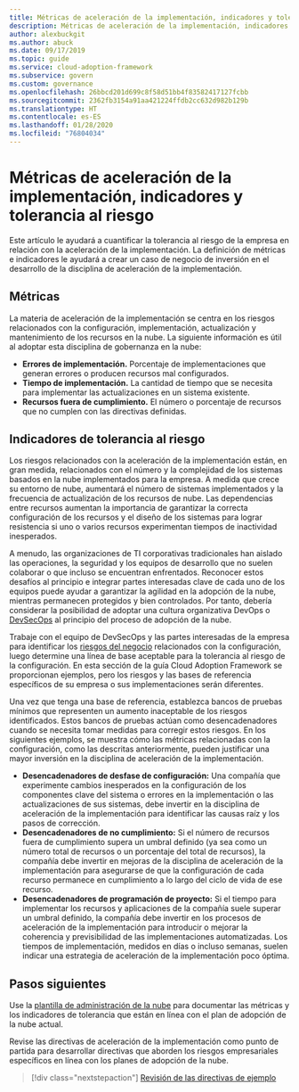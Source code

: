 ```yaml
---
title: Métricas de aceleración de la implementación, indicadores y tolerancia al riesgo
description: Métricas de aceleración de la implementación, indicadores y tolerancia al riesgo
author: alexbuckgit
ms.author: abuck
ms.date: 09/17/2019
ms.topic: guide
ms.service: cloud-adoption-framework
ms.subservice: govern
ms.custom: governance
ms.openlocfilehash: 26bbcd201d699c8f58d51bb4f83582417127fcbb
ms.sourcegitcommit: 2362fb3154a91aa421224ffdb2cc632d982b129b
ms.translationtype: HT
ms.contentlocale: es-ES
ms.lasthandoff: 01/28/2020
ms.locfileid: "76804034"
---
```

# <a name="deployment-acceleration-metrics-indicators-and-risk-tolerance"></a>Métricas de aceleración de la implementación, indicadores y tolerancia al riesgo

Este artículo le ayudará a cuantificar la tolerancia al riesgo de la empresa en relación con la aceleración de la implementación. La definición de métricas e indicadores le ayudará a crear un caso de negocio de inversión en el desarrollo de la disciplina de aceleración de la implementación.

## <a name="metrics"></a>Métricas

La materia de aceleración de la implementación se centra en los riesgos relacionados con la configuración, implementación, actualización y mantenimiento de los recursos en la nube. La siguiente información es útil al adoptar esta disciplina de gobernanza en la nube:

- **Errores de implementación.** Porcentaje de implementaciones que generan errores o producen recursos mal configurados.
- **Tiempo de implementación.** La cantidad de tiempo que se necesita para implementar las actualizaciones en un sistema existente.
- **Recursos fuera de cumplimiento.** El número o porcentaje de recursos que no cumplen con las directivas definidas.

## <a name="risk-tolerance-indicators"></a>Indicadores de tolerancia al riesgo

Los riesgos relacionados con la aceleración de la implementación están, en gran medida, relacionados con el número y la complejidad de los sistemas basados en la nube implementados para la empresa. A medida que crece su entorno de nube, aumentará el número de sistemas implementados y la frecuencia de actualización de los recursos de nube. Las dependencias entre recursos aumentan la importancia de garantizar la correcta configuración de los recursos y el diseño de los sistemas para lograr resistencia si uno o varios recursos experimentan tiempos de inactividad inesperados.

<!-- "en-us" location is required for the URL below. -->

A menudo, las organizaciones de TI corporativas tradicionales han aislado las operaciones, la seguridad y los equipos de desarrollo que no suelen colaborar o que incluso se encuentran enfrentados. Reconocer estos desafíos al principio e integrar partes interesadas clave de cada uno de los equipos puede ayudar a garantizar la agilidad en la adopción de la nube, mientras permanecen protegidos y bien controlados. Por tanto, debería considerar la posibilidad de adoptar una cultura organizativa DevOps o [DevSecOps](https://www.microsoft.com/en-us/securityengineering/devsecops) al principio del proceso de adopción de la nube.

Trabaje con el equipo de DevSecOps y las partes interesadas de la empresa para identificar los [riesgos del negocio](./business-risks.md) relacionados con la configuración, luego determine una línea de base aceptable para la tolerancia al riesgo de la configuración. En esta sección de la guía Cloud Adoption Framework se proporcionan ejemplos, pero los riesgos y las bases de referencia específicos de su empresa o sus implementaciones serán diferentes.

Una vez que tenga una base de referencia, establezca bancos de pruebas mínimos que representen un aumento inaceptable de los riesgos identificados. Estos bancos de pruebas actúan como desencadenadores cuando se necesita tomar medidas para corregir estos riesgos. En los siguientes ejemplos, se muestra cómo las métricas relacionadas con la configuración, como las descritas anteriormente, pueden justificar una mayor inversión en la disciplina de aceleración de la implementación.

- **Desencadenadores de desfase de configuración:** Una compañía que experimente cambios inesperados en la configuración de los componentes clave del sistema o errores en la implementación o las actualizaciones de sus sistemas, debe invertir en la disciplina de aceleración de la implementación para identificar las causas raíz y los pasos de corrección.
- **Desencadenadores de no cumplimiento:** Si el número de recursos fuera de cumplimiento supera un umbral definido (ya sea como un número total de recursos o un porcentaje del total de recursos), la compañía debe invertir en mejoras de la disciplina de aceleración de la implementación para asegurarse de que la configuración de cada recurso permanece en cumplimiento a lo largo del ciclo de vida de ese recurso.
- **Desencadenadores de programación de proyecto:** Si el tiempo para implementar los recursos y aplicaciones de la compañía suele superar un umbral definido, la compañía debe invertir en los procesos de aceleración de la implementación para introducir o mejorar la coherencia y previsibilidad de las implementaciones automatizadas. Los tiempos de implementación, medidos en días o incluso semanas, suelen indicar una estrategia de aceleración de la implementación poco óptima.

## <a name="next-steps"></a>Pasos siguientes

Use la [plantilla de administración de la nube](./template.md) para documentar las métricas y los indicadores de tolerancia que están en línea con el plan de adopción de la nube actual.

Revise las directivas de aceleración de la implementación como punto de partida para desarrollar directivas que aborden los riesgos empresariales específicos en línea con los planes de adopción de la nube.

> [!div class="nextstepaction"]
> [Revisión de las directivas de ejemplo](./policy-statements.md)
